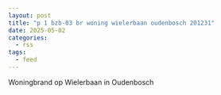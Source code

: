 ```yaml
---
layout: post
title: "p 1 bzb-03 br woning wielerbaan oudenbosch 201231"
date: 2025-05-02
categories: 
  - rss
tags: 
  - feed
---
```


Woningbrand op Wielerbaan in Oudenbosch
